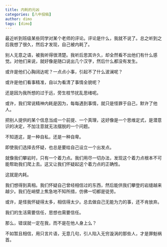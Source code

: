 ```yaml
---
title: 内耗的元凶
categories: [八中投稿]
author: dimo
tags: [dimo]
---
```


最近听到班级某些同学对某个老师的评论。评论是什么，我就不说了。总之听到之后我想了很久，然后才发现，自己被内耗了。

别人无意之语，被我听得很清楚。我听后思其许久，却全然看不出他们有什么感觉。对他们来说，就好像是随口说出几个汉字，然后什么都没有发生。

或许是他们心胸阔达呢？一点点小事，引起不了什么波澜呢？

或许是他们看事精准，自以为看清了事情全貌呢？

还是因为我所想的过于远，旁生枝节扰乱思绪呢。

或许，我们常说精神内耗是因为，每每遇到事情，就只是怪罪于自己，默许了他人。

把别人提供的某个信息当成一个前提、一个真理，这好像是一个思维定式，是潜意识的决定，不加注意就无法摆脱的一个问题。

不知道这，是一种自私，还是一种自卑。

即使我们选择去怀疑，也总是要给自己设立一个出发点。

就像我们攀岩时，只有一个着力点。我们用尽一切办法，发现这个着力点根本不可能帮助我们爬上去。这又让我们怀疑起这个着力点的正确性。

这就是内耗。

我们想得到真相。我们怀疑自己曾经相信过的东西，然后能供我们攀登的岩缝越来越少。我们在峭壁上焦急地不知所措，仿佛一切都是徒劳。

或许，是怪我怀疑得太多，相信得太少。总去做自己无能为力的事，还不肯放弃。

我们的生活需要信任，思想也需要信任。

那么，错误就一定在我，而不是在他人身上么？

不如暂且相信，用只言片语，无意几句，引人陷入无穷漩涡的那些人，才是罪魁祸首。